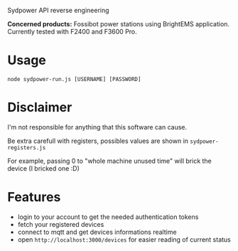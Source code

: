 Sydpower API reverse engineering

**Concerned products:** Fossibot power stations using BrightEMS application. Currently tested with F2400 and F3600 Pro.

# Usage

``node sydpower-run.js [USERNAME] [PASSWORD]``

# Disclaimer

I'm not responsible for anything that this software can cause.

Be extra carefull with registers, possibles values are shown in ``sydpower-registers.js``

For example, passing 0 to "whole machine unused time" will brick the device (I bricked one :D)

# Features

- login to your account to get the needed authentication tokens
- fetch your registered devices
- connect to mqtt and get devices informations realtime
- open ``http://localhost:3000/devices`` for easier reading of current status